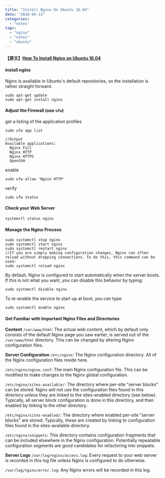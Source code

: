 ```yaml
---
title: "Install Nginx On Ubuntu 16.04"
date: "2018-04-13"
categories: 
  - "notes"
tags: 
  - "nginx"
  - "notes"
  - "ubuntu"
---
```


#### 【原文】[How To Install Nginx on Ubuntu 16.04](https://www.digitalocean.com/community/tutorials/how-to-install-nginx-on-ubuntu-16-04)

#### install nginx

Nginx is available in Ubuntu's default repositories, so the installation is rather straight forward.

```null
sudo apt-get update
sudo apt-get install nginx
```

#### Adjust the Firewall (use `ufw`)

get a listing of the application profiles

```null
sudo ufw app list
```

```null
//Output
Available applications:
  Nginx Full
  Nginx HTTP
  Nginx HTTPS
  OpenSSH
```

enable

```null
sudo ufw allow 'Nginx HTTP'
```

verify

```null
sudo ufw status
```

#### Check your Web Server

```null
systemctl status nginx
```

#### Manage the Nginx Process

```null
sudo systemctl stop nginx
sudo systemctl start nginx
sudo systemctl restart nginx
//If you are simply making configuration changes, Nginx can often reload without dropping connections. To do this, this command can be used:
sudo systemctl reload nginx
```

By default, Nginx is configured to start automatically when the server boots. If this is not what you want, you can disable this behavior by typing:

```null
sudo systemctl disable nginx
```

To re-enable the service to start up at boot, you can type:

```null
sudo systemctl enable nginx
```

#### Get Familiar with Important Nginx Files and Directories

**Content** `/var/www/html`: The actual web content, which by default only consists of the default Nginx page you saw earlier, is served out of the `/var/www/html` directory. This can be changed by altering Nginx configuration files.

**Server Configuration** `/etc/nginx`: The Nginx configuration directory. All of the Nginx configuration files reside here.

`/etc/nginx/nginx.conf`: The main Nginx configuration file. This can be modified to make changes to the Nginx global configuration.

`/etc/nginx/sites-available/`: The directory where per-site "server blocks" can be stored. Nginx will not use the configuration files found in this directory unless they are linked to the sites-enabled directory (see below). Typically, all server block configuration is done in this directory, and then enabled by linking to the other directory.

`/etc/nginx/sites-enabled/`: The directory where enabled per-site "server blocks" are stored. Typically, these are created by linking to configuration files found in the sites-available directory.

`/etc/nginx/snippets`: This directory contains configuration fragments that can be included elsewhere in the Nginx configuration. Potentially repeatable configuration segments are good candidates for refactoring into snippets.

**Server Logs** `/var/log/nginx/access.log`: Every request to your web server is recorded in this log file unless Nginx is configured to do otherwise.

`/var/log/nginx/error.log`: Any Nginx errors will be recorded in this log.
